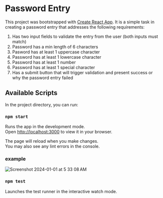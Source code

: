 # Password Entry

This project was bootstrapped with [Create React App](https://github.com/facebook/create-react-app).
It is a simple task in creating a password entry that addresses the following requirements:

1. Has two input fields to validate the entry from the user (both inputs must match)
2. Password has a min length of 6 characters
3. Pasword has at least 1 uppercase character
4. Password has at least 1 lowercase character
5. Password has at least 1 number
6. Password has at least 1 special character
7. Has a submit button that will trigger validation and present success or why the password entry failed

## Available Scripts

In the project directory, you can run:

### `npm start`

Runs the app in the development mode.\
Open [http://localhost:3000](http://localhost:3000) to view it in your browser.

The page will reload when you make changes.\
You may also see any lint errors in the console.

### example
![Screenshot 2024-01-01 at 5 33 08 AM](https://github.com/mjmarks/password_entry/assets/10455691/5ae036c1-3102-4c59-877e-126d5aa31151)

### `npm test`

Launches the test runner in the interactive watch mode.
